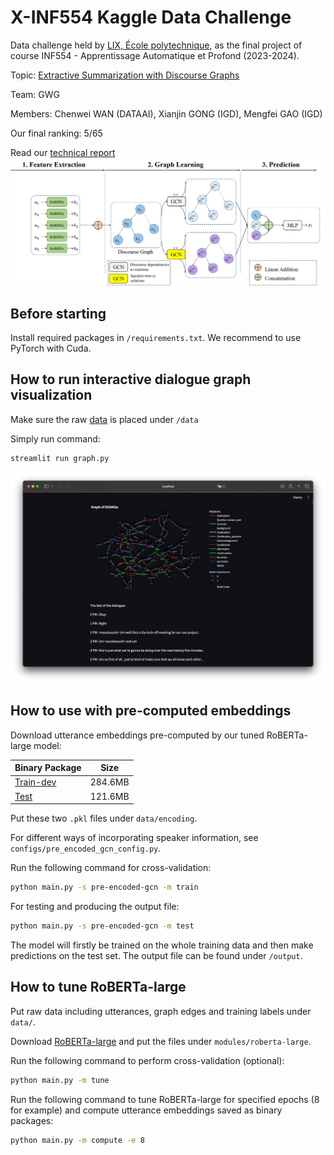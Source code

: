 # X-INF554 Kaggle Data Challenge

Data challenge held by [LIX, École polytechnique](https://www.lix.polytechnique.fr), as the final project of course INF554 - Apprentissage Automatique et Profond (2023-2024).

Topic: [Extractive Summarization with Discourse Graphs](https://www.kaggle.com/competitions/inf554-extractive-summarization-2023/overview)

Team: GWG

Members: Chenwei WAN (DATAAI), Xianjin GONG (IGD), Mengfei GAO (IGD)

Our final ranking: 5/65

Read our [technical report](https://github.com/cw-wan/X-INF554-DataChallenge-GWG/blob/master/report.pdf)
![img.png](architecture.png)
## Before starting

Install required packages in `/requirements.txt`. We recommend to use PyTorch with Cuda.

## How to run interactive dialogue graph visualization

Make sure the raw [data](https://www.kaggle.com/competitions/inf554-extractive-summarization-2023/data) is placed under `/data`

Simply run command:

```bash
streamlit run graph.py
```

![img.png](viz.png)

## How to use with pre-computed embeddings

Download utterance embeddings pre-computed by our tuned RoBERTa-large model:

| Binary Package                                                                                     | Size    |
|----------------------------------------------------------------------------------------------------|---------|
| [Train-dev](https://drive.google.com/file/d/1RY5aRUCezixco-Xy1rBVMjORnoIPuPLH/view?usp=drive_link) | 284.6MB |
| [Test](https://drive.google.com/file/d/13WViF-bhfJd69fGw_wkuktrpiu8yF4nq/view?usp=drive_link)      | 121.6MB |

Put these two `.pkl` files under `data/encoding`.

For different ways of incorporating speaker information, see `configs/pre_encoded_gcn_config.py`.

Run the following command for cross-validation:

```bash
python main.py -s pre-encoded-gcn -m train
```

For testing and producing the output file:

```bash
python main.py -s pre-encoded-gcn -m test
```

The model will firstly be trained on the whole training data and then make predictions on the test set. The output file
can be found under `/output`.

## How to tune RoBERTa-large

Put raw data including utterances, graph edges and training labels under `data/`.

Download [RoBERTa-large](https://huggingface.co/roberta-large/tree/main) and put the files
under `modules/roberta-large`.

Run the following command to perform cross-validation (optional):

```bash
python main.py -m tune
```

Run the following command to tune RoBERTa-large for specified epochs (8 for example) and compute utterance embeddings
saved as binary packages:

```bash
python main.py -m compute -e 8
```
